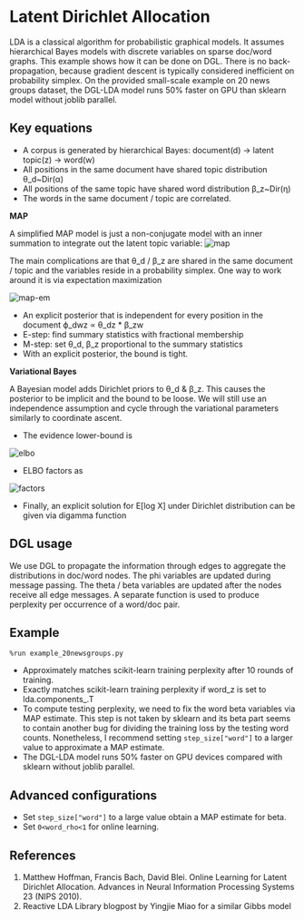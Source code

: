 Latent Dirichlet Allocation
===
LDA is a classical algorithm for probabilistic graphical models. It assumes 
hierarchical Bayes models with discrete variables on sparse doc/word graphs.
This example shows how it can be done on DGL.
There is no back-propagation, because gradient descent is typically considered
inefficient on probability simplex.
On the provided small-scale example on 20 news groups dataset, the DGL-LDA model runs
50% faster on GPU than sklearn model without joblib parallel.

Key equations
---

 * A corpus is generated by hierarchical Bayes: document(d) -> latent topic(z) -> word(w)
 * All positions in the same document have shared topic distribution θ_d~Dir(α)
 * All positions of the same topic have shared word distribution β_z~Dir(η)
 * The words in the same document / topic are correlated.

**MAP**

A simplified MAP model is just a non-conjugate model with an inner summation to integrate out the latent topic variable:
<img src="https://latex.codecogs.com/gif.latex?p(G)=\prod_{(d,w)}\left(\sum_z\theta_{dz}\beta_{zw}\right)" title="map" />

The main complications are that θ_d / β_z are shared in the same document / topic and the variables reside in a probability simplex.
One way to work around it is via expectation maximization

<img src="https://latex.codecogs.com/gif.latex?\log&space;p(G)&space;=\sum_{(d,w)}\log\left(\sum_z\theta_{dz}\beta_{zw}\right)&space;\geq\sum_{(d,w)}\mathbb{E}_q\log\left(\frac{\theta_{dz}\beta_{zw}}{q(z;\phi_{dw})}\right)" title="map-em" />

 * An explicit posterior that is independent for every position in the document ϕ_dwz ∝ θ_dz * β_zw
 * E-step: find summary statistics with fractional membership
 * M-step: set θ_d, β_z proportional to the summary statistics
 * With an explicit posterior, the bound is tight.

**Variational Bayes**

A Bayesian model adds Dirichlet priors to θ_d & β_z. This causes the posterior to be implicit and the bound to be loose. We will still use an independence assumption and cycle through the variational parameters similarly to coordinate ascent.

 * The evidence lower-bound is
 <img src="https://latex.codecogs.com/gif.latex?\log&space;p(G)\geq&space;\mathbb{E}_q\left[\sum_{(d,w)}\log\left(&space;\frac{\theta_{dz}\beta_{zw}}{q(z;\phi_{dw})}&space;\right)&space;&plus;\sum_{d}&space;\log\left(&space;\frac{p(\theta_d;\alpha)}{q(\theta_d;\gamma_d)}&space;\right)&space;&plus;\sum_{z}&space;\log\left(&space;\frac{p(\beta_z;\eta)}{q(\beta_z;\lambda_z)}&space;\right)\right]" title="elbo" />

 * ELBO factors as
 <img src="https://latex.codecogs.com/gif.latex?\sum_{(d,w)}&space;\phi_{dw}^{\top}\left(&space;\mathbb{E}_{\gamma_d}[\log\theta_d]&space;&plus;\mathbb{E}_{\lambda}[\log\beta_{:w}]&space;-\log\phi_{dw}&space;\right)&space;\\&space;&plus;&space;\sum_d&space;(\alpha-\gamma_d)^\top\mathbb{E}_{\gamma_d}[\log&space;\theta_d]-(\log&space;B(\alpha)-\log&space;B(\gamma_d))&space;\\&space;&plus;&space;\sum_z&space;(\eta-\lambda_z)^\top\mathbb{E}_{\lambda_z}[\log&space;\beta_z]-(\log&space;B(\eta)-\log&space;B(\lambda_z))" title="factors" />

 * Finally, an explicit solution for E[log X] under Dirichlet distribution can be given via digamma function

DGL usage
---
We use DGL to propagate the information through edges to aggregate the distributions in doc/word nodes.
The phi variables are updated during message passing.
The theta / beta variables are updated after the nodes receive all edge messages.
A separate function is used to produce perplexity per occurrence of a word/doc pair.

Example
---
`%run example_20newsgroups.py`
 * Approximately matches scikit-learn training perplexity after 10 rounds of training.
 * Exactly matches scikit-learn training perplexity if word_z is set to lda.components_.T
 * To compute testing perplexity, we need to fix the word beta variables via MAP estimate. This step is not taken by sklearn and its beta part seems to contain another bug for dividing the training loss by the testing word counts. Nonetheless, I recommend setting `step_size["word"]` to a larger value to approximate a MAP estimate.
 * The DGL-LDA model runs 50% faster on GPU devices compared with sklearn without joblib parallel.

Advanced configurations
---
 * Set `step_size["word"]` to a large value obtain a MAP estimate for beta.
 * Set `0<word_rho<1` for online learning.

References
---

1. Matthew Hoffman, Francis Bach, David Blei. Online Learning for Latent
Dirichlet Allocation. Advances in Neural Information Processing Systems 23
(NIPS 2010).
2. Reactive LDA Library blogpost by Yingjie Miao for a similar Gibbs model
